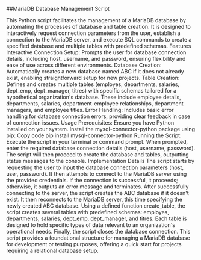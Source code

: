 ##MariaDB Database Management Script


This Python script facilitates the management of a MariaDB database by automating the processes of database and table creation. It is designed to interactively request connection parameters from the user, establish a connection to the MariaDB server, and execute SQL commands to create a specified database and multiple tables with predefined schemas. Features Interactive Connection Setup: Prompts the user for database connection details, including host, username, and password, ensuring flexibility and ease of use across different environments. Database Creation: Automatically creates a new database named ABC if it does not already exist, enabling straightforward setup for new projects. Table Creation: Defines and creates multiple tables (employes, departments, salaries, dept\_emp, dept\_manager, titres) with specific schemas tailored for a hypothetical organization's database. These include employee details, departments, salaries, department-employee relationships, department managers, and employee titles. Error Handling: Includes basic error handling for database connection errors, providing clear feedback in case of connection issues. Usage Prerequisites: Ensure you have Python installed on your system. Install the mysql-connector-python package using pip: Copy code pip install mysql-connector-python Running the Script: Execute the script in your terminal or command prompt. When prompted, enter the required database connection details (host, username, password). The script will then proceed to create the database and tables, outputting status messages to the console. Implementation Details The script starts by requesting the user to input the database connection parameters (host, user, password). It then attempts to connect to the MariaDB server using the provided credentials. If the connection is successful, it proceeds; otherwise, it outputs an error message and terminates. After successfully connecting to the server, the script creates the ABC database if it doesn't exist. It then reconnects to the MariaDB server, this time specifying the newly created ABC database. Using a defined function create\_table, the script creates several tables with predefined schemas: employes, departments, salaries, dept\_emp, dept\_manager, and titres. Each table is designed to hold specific types of data relevant to an organization's operational needs. Finally, the script closes the database connection. This script provides a foundational structure for managing a MariaDB database for development or testing purposes, offering a quick start for projects requiring a relational database setup.
